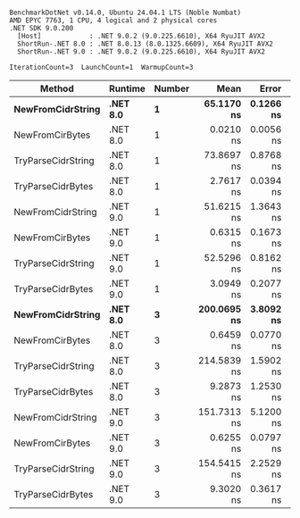 ```

BenchmarkDotNet v0.14.0, Ubuntu 24.04.1 LTS (Noble Numbat)
AMD EPYC 7763, 1 CPU, 4 logical and 2 physical cores
.NET SDK 9.0.200
  [Host]            : .NET 9.0.2 (9.0.225.6610), X64 RyuJIT AVX2
  ShortRun-.NET 8.0 : .NET 8.0.13 (8.0.1325.6609), X64 RyuJIT AVX2
  ShortRun-.NET 9.0 : .NET 9.0.2 (9.0.225.6610), X64 RyuJIT AVX2

IterationCount=3  LaunchCount=1  WarmupCount=3  

```
| Method             | Runtime  | Number | Mean        | Error     | StdDev    | Min         | Max         | Allocated |
|------------------- |--------- |------- |------------:|----------:|----------:|------------:|------------:|----------:|
| **NewFromCidrString**  | **.NET 8.0** | **1**      |  **65.1170 ns** | **0.1266 ns** | **0.0069 ns** |  **65.1090 ns** |  **65.1213 ns** |         **-** |
| NewFromCirBytes    | .NET 8.0 | 1      |   0.0210 ns | 0.0056 ns | 0.0003 ns |   0.0208 ns |   0.0214 ns |         - |
| TryParseCidrString | .NET 8.0 | 1      |  73.8697 ns | 0.8768 ns | 0.0481 ns |  73.8150 ns |  73.9051 ns |         - |
| TryParseCidrBytes  | .NET 8.0 | 1      |   2.7617 ns | 0.0394 ns | 0.0022 ns |   2.7593 ns |   2.7636 ns |         - |
| NewFromCidrString  | .NET 9.0 | 1      |  51.6215 ns | 1.3643 ns | 0.0748 ns |  51.5670 ns |  51.7067 ns |         - |
| NewFromCirBytes    | .NET 9.0 | 1      |   0.6315 ns | 0.1673 ns | 0.0092 ns |   0.6209 ns |   0.6368 ns |         - |
| TryParseCidrString | .NET 9.0 | 1      |  52.5296 ns | 0.8162 ns | 0.0447 ns |  52.4780 ns |  52.5578 ns |         - |
| TryParseCidrBytes  | .NET 9.0 | 1      |   3.0949 ns | 0.2077 ns | 0.0114 ns |   3.0875 ns |   3.1080 ns |         - |
| **NewFromCidrString**  | **.NET 8.0** | **3**      | **200.0695 ns** | **3.8092 ns** | **0.2088 ns** | **199.8559 ns** | **200.2731 ns** |         **-** |
| NewFromCirBytes    | .NET 8.0 | 3      |   0.6459 ns | 0.0770 ns | 0.0042 ns |   0.6426 ns |   0.6506 ns |         - |
| TryParseCidrString | .NET 8.0 | 3      | 214.5839 ns | 1.5902 ns | 0.0872 ns | 214.4975 ns | 214.6718 ns |         - |
| TryParseCidrBytes  | .NET 8.0 | 3      |   9.2873 ns | 1.2530 ns | 0.0687 ns |   9.2084 ns |   9.3339 ns |         - |
| NewFromCidrString  | .NET 9.0 | 3      | 151.7313 ns | 5.1200 ns | 0.2806 ns | 151.5061 ns | 152.0457 ns |         - |
| NewFromCirBytes    | .NET 9.0 | 3      |   0.6255 ns | 0.0797 ns | 0.0044 ns |   0.6221 ns |   0.6304 ns |         - |
| TryParseCidrString | .NET 9.0 | 3      | 154.5415 ns | 2.2529 ns | 0.1235 ns | 154.4343 ns | 154.6765 ns |         - |
| TryParseCidrBytes  | .NET 9.0 | 3      |   9.3020 ns | 0.3617 ns | 0.0198 ns |   9.2812 ns |   9.3206 ns |         - |
